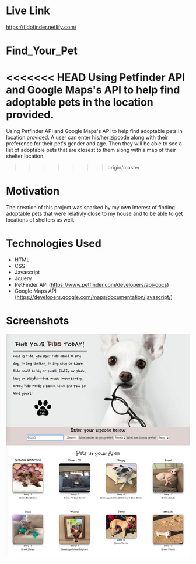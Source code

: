 # Live Link
https://fidofinder.netlify.com/
# Find_Your_Pet
<<<<<<< HEAD
Using Petfinder API and Google Maps's API to help find adoptable pets in the location provided.
=======
Using Petfinder API and Google Maps's API to help find adoptable pets in location provided. A user can enter his/her zipcode along with their preference for their pet's gender and age. Then they will be able to see a list of adoptable pets that are closest to them along with a map of their shelter location.
>>>>>>> origin/master

# Motivation
The creation of this project was sparked by my own interest of finding adoptable pets that were relativly close to my house and to be able to get locations of shelters as well.

# Technologies Used
* HTML
* CSS
* Javascript
* Jquery
* PetFinder API (https://www.petfinder.com/developers/api-docs)
* Google Maps API (https://developers.google.com/maps/documentation/javascript/)

# Screenshots
![My image](https://github.com/DikshaSach/Find_Your_Pet/blob/4bb9878fce0738bf38d68e3e373bafbbdc4e8390/images/screenshot1.png)
![My image](https://github.com/DikshaSach/Find_Your_Pet/blob/master/images/screenshot2.png)

